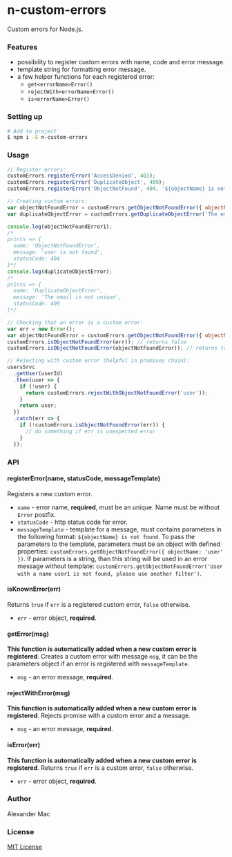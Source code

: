 # n-custom-errors
Custom errors for Node.js.

### Features
- possibility to register custom errors with name, code and error message.
- template string for formatting error message.
- a few helper functions for each registered error:
  - `get<errorName>Error()`
  - `rejectWith<errorName>Error()`
  - `is<errorName>Error()`

### Setting up

```sh
# Add to project
$ npm i -S n-custom-errors
```

### Usage

```js
// Register errors:
customErrors.registerError('AccessDenied', 403);
customErrors.registerError('DuplicateObject', 409);
customErrors.registerError('ObjectNotFound', 404, '${objectName} is not found');

// Creating custom errors:
var objectNotFoundError = customErrors.getObjectNotFoundError({ objectName: 'user' });
var duplicateObjectError = customErrors.getDuplicateObjectError('The email is not unique');

console.log(objectNotFoundError1);
/*
prints => {
  name: 'ObjectNotFoundError',
  message: 'user is not found',
  statusCode: 404
}*/
console.log(duplicateObjectError);
/*
prints => {
  name: 'DuplicateObjectError',
  message: 'The email is not unique',
  statusCode: 409
}*/

// Checking that an error is a custom error:
var err = new Error();
var objectNotFoundError = customErrors.getObjectNotFoundError({ objectName: 'user' });
customErrors.isObjectNotFoundError(err)); // returns false
customErrors.isObjectNotFoundError(objectNotFoundError)); // returns true

// Rejecting with custom error (helpful in promises chain):
usersSrvc
  .getUser(userId)
  .then(user => {
    if (!user) {
      return customErrors.rejectWithObjectNotFoundError('user'));
    }
    return user;
  })
  .catch(err => {
    if (!customErrors.isObjectNotFoundError(err)) {
      // do something if err is unexpected error
    }
  });
```


### API

#### registerError(name, statusCode, messageTemplate)
Registers a new custom error.

- `name` - error name, **required**, must be an unique. Name must be without `Error` postfix.
- `statusCode` - http status code for error.
- `messageTemplate` - template for a message, must contains parameters in the following format: `${objectName} is not found`. To pass the parameters to the template, parameters must be an object with defined properties: `customErrors.getObjectNotFoundError({ objectName: 'user' })`. If parameters is a string, than this string will be used in an error message without template: `customErrors.getObjectNotFoundError('User with a name user1 is not found, please use another filter')`.

#### isKnownError(err) 
Returns `true` if `err` is a registered custom error, `false` otherwise.

- `err` - error object, **required**.

#### get<errorName>Error(msg)
**This function is automatically added when a new custom error is registered**. Creates a custom error with message `msg`, it can be the parameters object if an error is registered with `messageTemplate`.

- `msg` - an error message, **required**.

#### rejectWith<errorName>Error(msg)
**This function is automatically added when a new custom error is registered**. Rejects promise with a custom error and a message.

- `msg` - an error message, **required**.

#### is<errorName>Error(err)
**This function is automatically added when a new custom error is registered**. Returns `true` if `err` is a custom error, `false` otherwise.

- `err` - error object, **required**.


### Author
Alexander Mac


### License
[MIT License](license.md)
